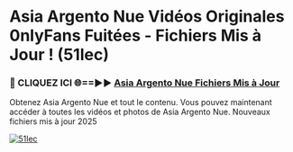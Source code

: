 # Asia Argento Nue Vidéos Originales 0nlyFans Fuitées - Fichiers Mis à Jour ! (51lec)

<h3>🔴 CLIQUEZ ICI 🌐==►► <a href="https://tinyurl.com/2pmr4ezf" rel="nofollow">Asia Argento Nue Fichiers Mis à Jour</a></h3>

Obtenez Asia Argento Nue et tout le contenu. Vous pouvez maintenant accéder à toutes les vidéos et photos de Asia Argento Nue. Nouveaux fichiers mis à jour 2025

[![51lec](https://i.imgur.com/6SNvagu.gif)](https://tinyurl.com/2pmr4ezf)
